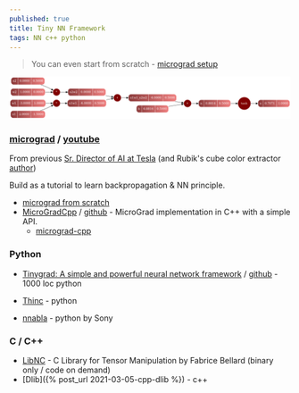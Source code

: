 ```yaml
---
published: true
title: Tiny NN Framework
tags: NN c++ python
---
```

> You can even start from scratch - [micrograd setup](https://www.youtube.com/watch?v=VMj-3S1tku0) 

![caption](https://github.com/BedirT/Microcpp/raw/master/micrograd/graph_single_neuron.png)

### [micrograd](https://github.com/karpathy/micrograd) / [**youtube**](https://www.youtube.com/watch?v=VMj-3S1tku0) 
From previous [Sr. Director of AI at Tesla](https://karpathy.ai/) (and Rubik's cube color extractor [author](https://www.youtube.com/watch?v=VaW1dmqRE0o))

Build as a tutorial to learn backpropagation & NN principle.
- [micrograd from scratch](https://github.com/Anri-Lombard/micrograd)
- [MicroGradCpp](https://bedirtapkan.com/projects/microgradcpp/) / [github](https://github.com/BedirT/microcpp) - MicroGrad implementation in C++ with a simple API.
	- [micrograd-cpp](https://github.com/kpetrakis/micrograd-cpp)
    

### Python
- [	Tinygrad: A simple and powerful neural network framework](https://news.ycombinator.com/item?id=33462337) / [github](https://github.com/geohot/tinygrad) - 1000 loc python
	
    
- [Thinc](https://github.com/explosion/thinc) - python
- [ nnabla](https://github.com/sony/nnabla) - python by Sony


### C / C++
- [LibNC](https://bellard.org/libnc/) - C Library for Tensor Manipulation by Fabrice Bellard (binary only / code on demand)
- [Dlib]({% post_url 2021-03-05-cpp-dlib %}) - c++

